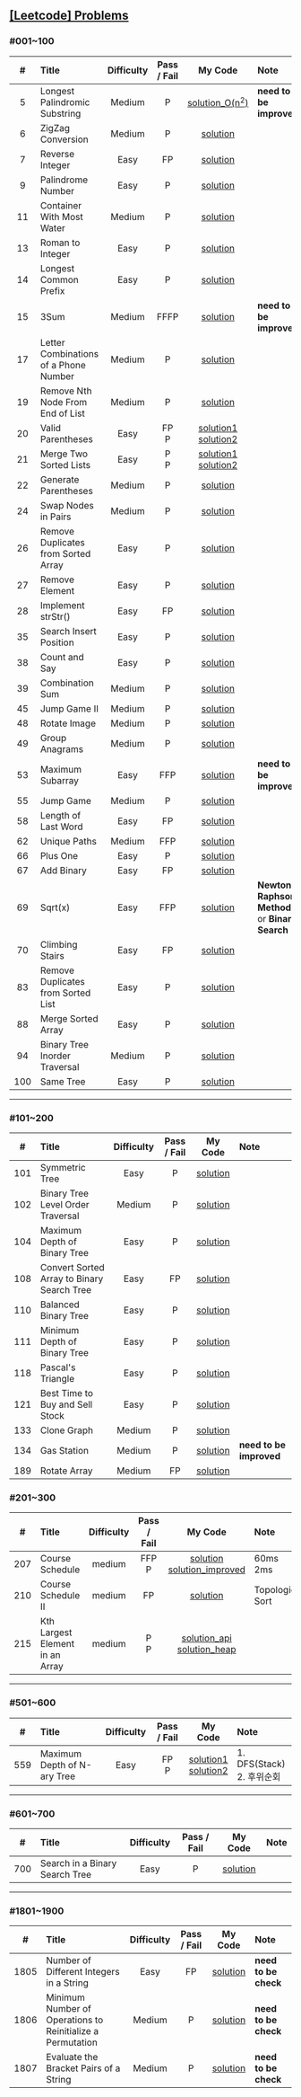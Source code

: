 ## [[Leetcode] Problems](https://leetcode.com/problemset/all/)

### #001~100
| # | Title | Difficulty | Pass / Fail | My Code | Note
:-:|:--|:-:|:-:|:-:|:--
5 | Longest Palindromic Substring | Medium | P<br> | [solution_O(n<sup>2</sup>)](_problems/prob001-100/prob005-string_dp-medium_1.java) | **need to be improved**
6 | ZigZag Conversion | Medium | P | [solution](_problems/prob001-100/prob006-string-medium.java) |
7 | Reverse Integer | Easy | FP | [solution](_problems/prob001-100/prob007-math-easy.java)
9 | Palindrome Number | Easy | P | [solution](_problems/prob001-100/prob009-math-easy.java)
11 | Container With Most Water | Medium | P | [solution](_problems/prob001-100/prob011-array_twopointers-medium.java)
13 | Roman to Integer | Easy | P | [solution](_problems/prob001-100/prob013-math_string-easy.java)
14 | Longest Common Prefix | Easy | P | [solution](_problems/prob001-100/prob014-string-easy.java)
15 | 3Sum | Medium | FFFP | [solution](_problems/prob001-100/prob015-array_twopointers-medium.java) | **need to be improved**
17 | Letter Combinations of a Phone Number | Medium | P | [solution](_problems/prob001-100/prob017-dfs_backtracking-medium.java)
19 | Remove Nth Node From End of List | Medium | P | [solution](_problems/prob001-100/prob019-linkedlist-medium.java)
20 | Valid Parentheses | Easy | FP <br> P | [solution1](_problems/prob001-100/prob020-string_stack-easy_1.java) <br> [solution2](_problems/prob001-100/prob020-string_stack-easy_2.java)
21 | Merge Two Sorted Lists | Easy | P <br> P | [solution1](_problems/prob001-100/prob021-linkedlist_recursion-easy_1.java) <br> [solution2](_problems/prob001-100/prob021-linkedlist_recursion-easy_2.java)
22 | Generate Parentheses | Medium | P | [solution](backtracking/leetcode22.java)
24 | Swap Nodes in Pairs | Medium | P | [solution](_problems/prob001-100/prob024-linkedlist_recursion-medium.java)
26 | Remove Duplicates from Sorted Array | Easy | P | [solution](_problems/prob001-100/prob026-array_twopointers-easy.java)
27 | Remove Element | Easy | P | [solution](_problems/prob001-100/prob027-array_twopointers-easy.java)
28 | Implement strStr() | Easy | FP | [solution](_problems/prob001-100/prob028-string_twopointers-easy.java)
35 | Search Insert Position | Easy | P | [solution](_problems/prob001-100/prob035-array_binarysearch-easy.java)
38 | Count and Say | Easy | P | [solution](_problems/prob001-100/prob038-string-easy.java)
39 | Combination Sum | Medium | P | [solution](_problems/prob001-100/prob039-backtracking-medium.java)
45 | Jump Game II | Medium | P | [solution](_problems/prob001-100/prob045-greedy-medium.java)
48 | Rotate Image | Medium | P | [solution](_problems/prob001-100/prob048-array-medium.java)
49 | Group Anagrams | Medium | P | [solution](_problems/prob001-100/prob049-string_hash-medium.java)
53 | Maximum Subarray | Easy | FFP | [solution](_problems/prob001-100/prob053-dp_divide&conquer-easy.java) | **need to be improved**
55 | Jump Game | Medium | P | [solution](_problems/prob001-100/prob055-greedy-medium.java) | 
58 | Length of Last Word | Easy | FP | [solution](_problems/prob001-100/prob058-string-easy.java) | 
62 | Unique Paths | Medium | FFP | [solution](_problems/prob001-100/prob062-dp-medium.java) | 
66 | Plus One | Easy | P | [solution](_problems/prob001-100/prob066-array-easy.java) | 
67 | Add Binary | Easy | FP | [solution](_problems/prob001-100/prob067-math_string-easy.java) |
69 | Sqrt(x) | Easy | FFP | [solution](_problems/prob001-100/prob069-math_binarysearch-easy.java) | **Newton-Raphson Method** or **Binary Search**
70 | Climbing Stairs | Easy | FP | [solution](_problems/prob001-100/prob070-dp-easy.java)
83 | Remove Duplicates from Sorted List | Easy | P | [solution](_problems/prob001-100/prob083-linkedlist-easy.java)
88 | Merge Sorted Array | Easy | P | [solution](_problems/prob001-100/prob088-array_twopointers-easy.java)
94 | Binary Tree Inorder Traversal | Medium | P | [solution](_problems/prob001-100/prob094-tree_stack-medium.java)
100 | Same Tree | Easy | P | [solution](_problems/prob001-100/prob100-dfs_tree-easy.java)



---
### #101~200
| # | Title | Difficulty | Pass / Fail | My Code | Note
:-:|:--|:-:|:-:|:-:|:--
101 | Symmetric Tree | Easy | P | [solution](_problems/prob101-200/prob101-tree_bfs_dfs-easy.java)
102 | Binary Tree Level Order Traversal | Medium | P | [solution](_problems/prob101-200/prob102-tree_bfs-medium.java)
104 | Maximum Depth of Binary Tree | Easy | P | [solution](_problems/prob101-200/prob104-tree_dfs-easy.java)
108 | Convert Sorted Array to Binary Search Tree | Easy | FP | [solution](_problems/prob101-200/prob108-tree_dfs-easy.java)
110 | Balanced Binary Tree | Easy | P | [solution](_problems/prob101-200/prob110-tree_dfs-easy.java)
111 | Minimum Depth of Binary Tree | Easy | P | [solution](_problems/prob101-200/prob111-tree_bfs-easy.java)
118 | Pascal's Triangle | Easy | P | [solution](_problems/prob101-200/prob118-array-easy.java)
121 | Best Time to Buy and Sell Stock | Easy | P | [solution](_problems/prob101-200/prob121-dp_array-easy.java)
133 | Clone Graph | Medium | P | [solution](_problems/prob101-200/prob133-graph_dfs_bfs-medium.java) | 
134 | Gas Station | Medium | P | [solution](_problems/prob101-200/prob134-greedy-medium.java) | **need to be improved**
189 | Rotate Array | Medium | FP | [solution](_problems/prob101-200/prob189-array-medium.java)

### #201~300
| # | Title | Difficulty | Pass / Fail | My Code | Note
:-:|:--|:-:|:-:|:-:|:--
207 | Course Schedule | medium | FFP<br>P | [solution](_problems/prob201-300/prob207-graph_dfs_bfs_topologicalsort-medium.java)<br>[solution_improved](_problems/prob201-300/prob207-graph_dfs_bfs_topologicalsort-medium_improved.java) | 60ms<br>2ms
210 | Course Schedule II | medium | FP | [solution](_problems/prob201-300/prob210-graph_dfs_bfs_topologicalsort-medium.java) | Topological Sort
215 | Kth Largest Element in an Array | medium | P<br>P | [solution_api](_problems/prob201-300/prob215-heap_divideandconquer-medium_1.java) <br> [solution_heap](_problems/prob201-300/prob215-heap_divideandconquer-medium_2.java)

---
### #501~600
| # | Title | Difficulty | Pass / Fail | My Code | Note
:-:|:--|:-:|:-:|:-:|:--
559 | Maximum Depth of N-ary Tree | Easy | FP<br>P | [solution1](_problems/prob501-600/prob559-tree_dfs_bfs-easy_1.java)<br>[solution2](_problems/prob501-600/prob559-tree_dfs_bfs-easy_2.java) | 1. DFS(Stack)<br>2. 후위순회


---
### #601~700
| # | Title | Difficulty | Pass / Fail | My Code | Note
:-:|:--|:-:|:-:|:-:|:--
700 | Search in a Binary Search Tree | Easy | P | [solution](_problems/prob601-700/prob700-tree-easy.java)



---
### #1801~1900
| # | Title | Difficulty | Pass / Fail | My Code | Note
:-:|:--|:-:|:-:|:-:|:--
1805 | Number of Different Integers in a String | Easy | FP | [solution](_problems/prob1801-1900/prob1805-string-easy.java) | **need to be check**
1806 | Minimum Number of Operations to Reinitialize a Permutation | Medium | P | [solution](_problems/prob1801-1900/prob1806-array_greedy-medium.java) | **need to be check**
1807 | Evaluate the Bracket Pairs of a String | Medium | P | [solution](_problems/prob1801-1900/prob1807-string_hash-medium.java) | **need to be check**
